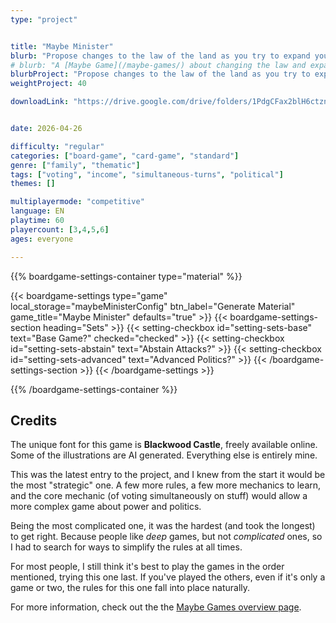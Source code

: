 ```yaml
---
type: "project"


title: "Maybe Minister"
blurb: "Propose changes to the law of the land as you try to expand your own power, but you can only do so if the majority of the other political factions agree."
# blurb: "A [Maybe Game](/maybe-games/) about changing the law and expanding power. But you can only do so if the other politicians around the table vote the way you need."
blurbProject: "Propose changes to the law of the land as you try to expand your own power, but you can only do so if the majority of the other political factions agree."
weightProject: 40

downloadLink: "https://drive.google.com/drive/folders/1PdgCFax2blH6ctznnxCiEX5zZk79jsvK"


date: 2026-04-26

difficulty: "regular"
categories: ["board-game", "card-game", "standard"]
genre: ["family", "thematic"]
tags: ["voting", "income", "simultaneous-turns", "political"]
themes: []

multiplayermode: "competitive"
language: EN
playtime: 60
playercount: [3,4,5,6]
ages: everyone

---
```






{{% boardgame-settings-container type="material" %}}

{{< boardgame-settings type="game" local_storage="maybeMinisterConfig" btn_label="Generate Material" game_title="Maybe Minister" defaults="true" >}}
  {{< boardgame-settings-section heading="Sets" >}}
    {{< setting-checkbox id="setting-sets-base" text="Base Game?" checked="checked" >}}
    {{< setting-checkbox id="setting-sets-abstain" text="Abstain Attacks?" >}}
    {{< setting-checkbox id="setting-sets-advanced" text="Advanced Politics?" >}}
  {{< /boardgame-settings-section >}}
{{< /boardgame-settings >}}

{{% /boardgame-settings-container %}}

## Credits

The unique font for this game is **Blackwood Castle**, freely available online. Some of the illustrations are AI generated. Everything else is entirely mine.

This was the latest entry to the project, and I knew from the start it would be the most "strategic" one. A few more rules, a few more mechanics to learn, and the core mechanic (of voting simultaneously on stuff) would allow a more complex game about power and politics.

Being the most complicated one, it was the hardest (and took the longest) to get right. Because people like _deep_ games, but not _complicated_ ones, so I had to search for ways to simplify the rules at all times. 

For most people, I still think it's best to play the games in the order mentioned, trying this one last. If you've played the others, even if it's only a game or two, the rules for this one fall into place naturally.

For more information, check out the the [Maybe Games overview page](/maybe-games/).


